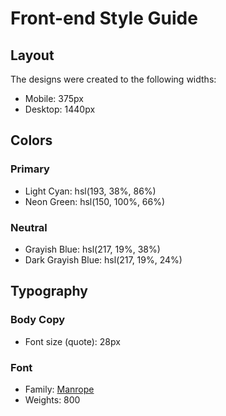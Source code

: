 # Front-end Style Guide

## Layout

The designs were created to the following widths:

-   Mobile: 375px
-   Desktop: 1440px

## Colors

### Primary

-   Light Cyan: hsl(193, 38%, 86%)
-   Neon Green: hsl(150, 100%, 66%)

### Neutral

-   Grayish Blue: hsl(217, 19%, 38%)
-   Dark Grayish Blue: hsl(217, 19%, 24%)

## Typography

### Body Copy

-   Font size (quote): 28px

### Font

-   Family: [Manrope](https://fonts.google.com/specimen/Manrope)
-   Weights: 800
